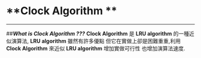 **Clock Algorithm **
=======================================================
-------------------------------------------------------

##***What is Clock Algorithm ???***
**Clock Algorithm** 是 **LRU algorithm** 的一種近似演算法, **LRU algorithm**  雖然有許多優點
但它在實做上卻是困難重重,利用 **Clock Algorithm** 來近似 **LRU algorithm** 增加實做可行性
也增加演算法速度.
